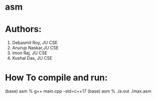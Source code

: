 # asm

# Authors:
1. Debasmit Roy, JU CSE
2. Anurup Naskar,JU CSE
3. Imon Raj, JU CSE
4. Kushal Das, JU CSE

# How To compile and run:

(base) asm % g++ main.cpp -std=c++17
(base) asm % ./a.out ./max.asm
